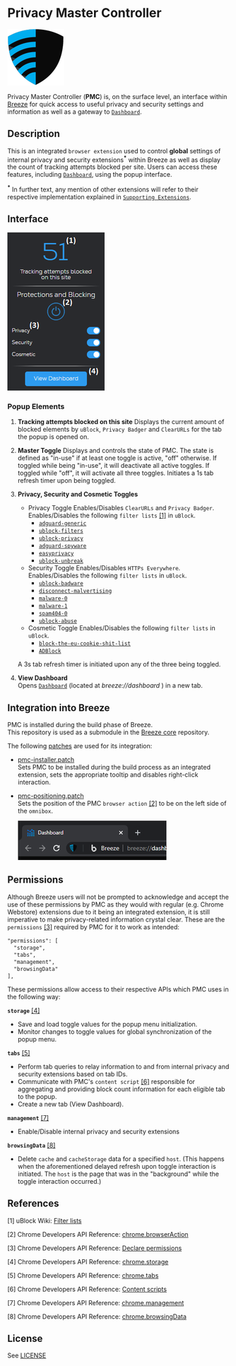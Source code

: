 # Privacy Master Controller

![Shield](misc/shield.png "Shield")

Privacy Master Controller (**PMC**) is, on the surface level, an interface within [Breeze](../../../breeze-core) for quick access to useful privacy and security settings and information as well as a gateway to [`Dashboard`](../../../breeze-dashboard).

## Description

This is an integrated `browser extension` used to control **global** settings of internal privacy and security extensions<sup><b>*</b></sup> within Breeze as well as display the count of tracking attempts blocked per site.
Users can access these features, including [`Dashboard`](../../../breeze-dashboard), using the popup interface. 

<sup><b>*</b></sup> In further text, any mention of other extensions will refer to their respective implementation explained in [`Supporting Extensions`](../../../supporting-extensions).
## Interface
![Popup](misc/pmc.png "Popup")

### Popup Elements
1. **Tracking attempts blocked on this site**
  Displays the current amount of blocked elements by `uBlock`, `Privacy Badger` and `ClearURLs` for the tab the popup is opened on.
2. **Master Toggle**
    Displays and controls the state of PMC.
    The state is defined as "in-use" if at least one toggle is active, "off" otherwise.
    If toggled while being "in-use", it will deactivate all active toggles.
    If toggled while "off", it will activate all three toggles.
    Initiates a 1s tab refresh timer upon being toggled.

3. **Privacy, Security and Cosmetic Toggles**
    * Privacy Toggle 
      Enables/Disables  `ClearURLs` and `Privacy Badger`.
      Enables/Disables the following `filter lists` [[1]](#1) in `uBlock`. 
      * [`adguard-generic`](https://filters.adtidy.org/extension/chromium/filters/2.txt)
      * [`ublock-filters`](https://raw.githubusercontent.com/uBlockOrigin/uAssets/master/filters/filters.txt)
      * [`ublock-privacy`](https://raw.githubusercontent.com/uBlockOrigin/uAssets/master/filters/privacy.txt)
      * [`adguard-spyware`](https://filters.adtidy.org/extension/ublock/filters/3.txt)
      * [`easyprivacy`](https://easylist.to/easylist/easyprivacy.txt)
      * [`ublock-unbreak`](https://raw.githubusercontent.com/uBlockOrigin/uAssets/master/filters/unbreak.txt)
    * Security Toggle 
      Enables/Disables  `HTTPs Everywhere`.
      Enables/Disables the following `filter lists` in `uBlock`.
      * [`ublock-badware`](https://raw.githubusercontent.com/uBlockOrigin/uAssets/master/filters/badware.txt)
      * [`disconnect-malvertising`](https://s3.amazonaws.com/lists.disconnect.me/simple_malvertising.txt)
      * [`malware-0`](https://gitcdn.xyz/repo/NanoMeow/MDLMirror/master/hosts.txt)
      * [`malware-1`](https://mirror.cedia.org.ec/malwaredomains/justdomains)
      * [`spam404-0`](https://raw.githubusercontent.com/Spam404/lists/master/adblock-list.txt)
      * [`ublock-abuse`](https://raw.githubusercontent.com/uBlockOrigin/uAssets/master/filters/resource-abuse.txt)
    * Cosmetic Toggle
      Enables/Disables the following `filter lists` in `uBlock`.
      * [`block-the-eu-cookie-shit-list`](https://raw.githubusercontent.com/r4vi/block-the-eu-cookie-shit-list/master/filterlist.txt)
      * [`ADBlock`](https://easylist-downloads.adblockplus.org/antiadblockfilters.txt)

    A 3s tab refresh timer is initiated upon any of the three being toggled.

4. **View Dashboard**<br>
Opens [`Dashboard`](../../../breeze-dashboard) (located at _breeze://dashboard_ ) in a new tab.

## Integration into Breeze
PMC is installed during the build phase of Breeze. <br>
This repository is used as a submodule in the [Breeze core](../../../breeze-core) repository.

The following [patches](../../../breeze-core/tree/main/patches) are used for its integration:
* [pmc-installer.patch](../../../breeze-core/blob/main/patches/core/breeze/pmc-installer.patch)<br>
    Sets PMC to be installed during the build process as an integrated extension, sets the appropriate tooltip and disables right-click interaction.

* [pmc-positioning.patch](../../../breeze-core/blob/main/patches/core/breeze/pmc-positioning.patch)<br>
    Sets the position of the PMC `browser action` [[2]](#2) to be on the left side of the `omnibox`.

    ![Browser Action](misc/omni.png "Browser Action")

## Permissions
Although Breeze users will not be prompted to acknowledge and accept the use of these permissions by PMC as they would with regular (e.g. Chrome Webstore) extensions due to it being an integrated extension, it is still imperative to make privacy-related information crystal clear.
These are the `permissions` [[3]](#3) required by PMC for it to work as intended:

    "permissions": [
      "storage",
      "tabs",
      "management",
      "browsingData"
    ],
   These permissions allow access to their respective APIs which PMC uses in the following way:
   
**`storage`** [[4]](#4)
- Save and load toggle values for the popup menu initialization.
- Monitor changes to toggle values for global synchronization of the popup menu.

**`tabs`** [[5]](#5)
- Perform tab queries to relay information to and from internal privacy and security extensions based on tab IDs.
- Communicate with PMC's `content script` [[6]](#6) responsible for aggregating and providing block count information for each eligible tab to the popup. 
- Create a new tab (View Dashboard).

**`management`** [[7]](#7)
- Enable/Disable internal privacy and security extensions

**`browsingData`** [[8]](#8)
- Delete `cache` and `cacheStorage` data for a specified `host`. (This happens when the aforementioned delayed refresh upon toggle interaction is initiated. The `host` is the page that was in the "background" while the toggle interaction occurred.)

## References
<a id="1">[1]</a> uBlock Wiki: [Filter lists](https://github.com/gorhill/uBlock/wiki/Dashboard:-Filter-lists)

<a id="2">[2]</a> Chrome Developers API Reference: [chrome.browserAction](https://developer.chrome.com/docs/extensions/reference/browserAction/)

<a id="3">[3]</a> Chrome Developers API Reference: [Declare permissions](https://developer.chrome.com/docs/extensions/mv2/declare_permissions/)

<a id="4">[4]</a> Chrome Developers API Reference: [chrome.storage](https://developer.chrome.com/docs/extensions/reference/storage/)

<a id="5">[5]</a> Chrome Developers API Reference: [chrome.tabs](https://developer.chrome.com/docs/extensions/reference/tabs/)

<a id="6">[6]</a> Chrome Developers API Reference: [Content scripts](https://developer.chrome.com/docs/extensions/mv2/content_scripts/)

<a id="6">[7]</a> Chrome Developers API Reference: [chrome.management](https://developer.chrome.com/docs/extensions/reference/management/)

<a id="7">[8]</a> Chrome Developers API Reference: [chrome.browsingData](https://developer.chrome.com/docs/extensions/reference/browsingData/)

## License

See [LICENSE](LICENSE)
